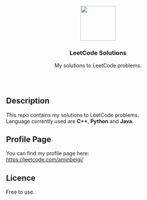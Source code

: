 <p align="center">
<img src="https://i.imgur.com/t8FksrS.png" height="96px" width="96px" />
<br>
<h3 align="center">LeetCode Solutions</h3>
<p align="center">My solutions to LeetCode problems.</p>
<h2></h2>
</p>
</br>

## Description
This repo contains my solutions to LeetCode problems.   
Language currently used are **C++**, **Python** and **Java**.

## Profile Page
You can find my profile page here:  
https://leetcode.com/aminbeigi/

## Licence
Free to use.
